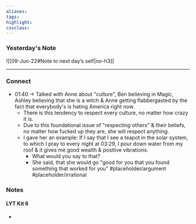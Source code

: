 ```yaml
---
aliases:  
tags:
highlight:  
cssclass:
---
```


### Yesterday's Note
 ![[09-Jun-22#Note to next day’s self|no-h3]]

--- 
### Connect
- 01:40 → Talked with Anne about "culture", Ben believing in Magic, Ashley believing that she is a witch & Anne getting flabbergasted by the fact that everybody's is hating America right now.
	- There is this tendency to respect every culture, no matter how crazy it is.
	- Due to this foundational issue of "respecting others" & their beliefs, no matter how fucked up they are, she will respect anything.
	- I gave her an example: If I say that I see a teapot in the solar system, to which I pray to every night at 03:29, I pour down water from my roof & it gives me good wealth & positive vibrations.
		- What would you say to that?
		- She said, that she would go "good for you that you found something that worked for you" #placeholder/argument #placeholder/irrational


### Notes
#### LYT Kit 6
- 